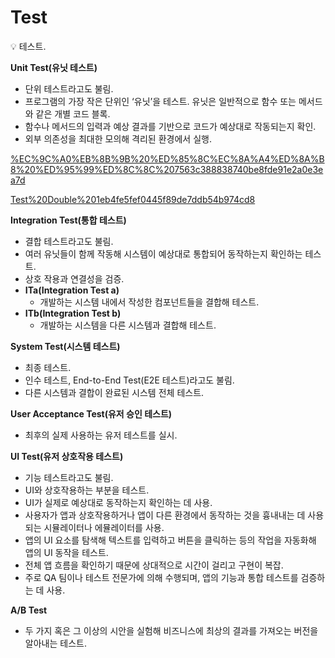 # Test

<aside>
💡 테스트.

</aside>

**Unit Test(유닛 테스트)**

- 단위 테스트라고도 불림.
- 프로그램의 가장 작은 단위인 ‘유닛’을 테스트. 유닛은 일반적으로 함수 또는 메서드와 같은 개별 코드 블록.
- 함수나 메서드의 입력과 예상 결과를 기반으로 코드가 예상대로 작동되는지 확인.
- 외부 의존성을 최대한 모의해 격리된 환경에서 실행.

[%EC%9C%A0%EB%8B%9B%20%ED%85%8C%EC%8A%A4%ED%8A%B8%20%ED%95%99%ED%8C%8C%207563c388838740be8fde91e2a0e3ea7d](%EC%9C%A0%EB%8B%9B%20%ED%85%8C%EC%8A%A4%ED%8A%B8%20%ED%95%99%ED%8C%8C%207563c388838740be8fde91e2a0e3ea7d)

[Test%20Double%201eb4fe5fef0445f89de7ddb54b974cd8](Test%20Double%201eb4fe5fef0445f89de7ddb54b974cd8)

**Integration Test(통합 테스트)**

- 결합 테스트라고도 불림.
- 여러 유닛들이 함께 작동해 시스템이 예상대로 통합되어 동작하는지 확인하는 테스트.
- 상호 작용과 연결성을 검증.
- **ITa(Integration Test a)**
    - 개발하는 시스템 내에서 작성한 컴포넌트들을 결합해 테스트.
- **ITb(Integration Test b)**
    - 개발하는 시스템을 다른 시스템과 결합해 테스트.

**System Test(시스템 테스트)**

- 최종 테스트.
- 인수 테스트, End-to-End Test(E2E 테스트)라고도 불림.
- 다른 시스템과 결합이 완료된 시스템 전체 테스트.

**User Acceptance Test(유저 승인 테스트)**

- 최후의 실제 사용하는 유저 테스트를 실시.

**UI Test(유저 상호작용 테스트)**

- 기능 테스트라고도 불림.
- UI와 상호작용하는 부분을 테스트.
- UI가 실제로 예상대로 동작하는지 확인하는 데 사용.
- 사용자가 앱과 상호작용하거나 앱이 다른 환경에서 동작하는 것을 흉내내는 데 사용되는 시뮬레이터나 에뮬레이터를 사용.
- 앱의 UI 요소를 탐색해 텍스트를 입력하고 버튼을 클릭하는 등의 작업을 자동화해 앱의 UI 동작을 테스트.
- 전체 앱 흐름을 확인하기 때문에 상대적으로 시간이 걸리고 구현이 복잡.
- 주로 QA 팀이나 테스트 전문가에 의해 수행되며, 앱의 기능과 통합 테스트를 검증하는 데 사용.

**A/B Test**

- 두 가지 혹은 그 이상의 시안을 실험해 비즈니스에 최상의 결과를 가져오는 버전을 알아내는 테스트.
